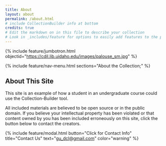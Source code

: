 ```yaml
---
title: About
layout: about
permalink: /about.html
# include CollectionBuilder info at bottom
credits: true
# Edit the markdown on in this file to describe your collection
# Look in _includes/feature for options to easily add features to the page
---
```


{% include feature/jumbotron.html objectid="https://cdil.lib.uidaho.edu/images/palouse_sm.jpg" %}

{% include feature/nav-menu.html sections="About the Collection;" %}


## About This Site
This site is an example of how a student in an undergraduate course could use the Collection-Builder tool. 

All included materials are believed to be open source or in the public domain. 
If you believe your intellectual property has been violated or that content owned by you has been included erroneously on this site, click the button below to contact the creators.

{% include feature/modal.html button="Click for Contact Info" title="Contact Us" text="gu_dcl@gmail.com" color="warning" %}
